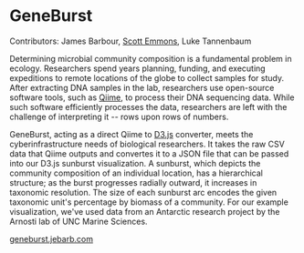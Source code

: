 # GeneBurst

Contributors: James Barbour, [Scott Emmons](http://scottemmons.com/), Luke Tannenbaum

Determining microbial community composition is a fundamental problem in ecology. Researchers spend years planning, funding, and executing expeditions to remote locations of the globe to collect samples for study. After extracting DNA samples in the lab, researchers use open-source software tools, such as [Qiime](http://qiime.org/), to process their DNA sequencing data. While such software efficiently processes the data, researchers are left with the challenge of interpreting it -- rows upon rows of numbers.

GeneBurst, acting as a direct Qiime to [D3.js](http://d3js.org/) converter, meets the cyberinfrastructure needs of biological researchers. It takes the raw CSV data that Qiime outputs and convertes it to a JSON file that can be passed into our D3.js sunburst visualization. A sunburst, which depicts the community composition of an individual location, has a hierarchical structure; as the burst progresses radially outward, it increases in taxonomic resolution. The size of each sunburst arc encodes the given taxonomic unit's percentage by biomass of a community. For our example visualization, we've used data from an Antarctic research project by the Arnosti lab of UNC Marine Sciences.

[geneburst.jebarb.com](http://geneburst.jebarb.com)
